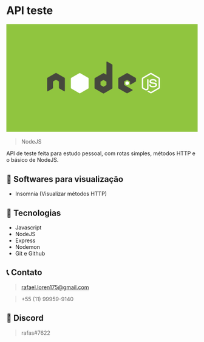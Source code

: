 # API teste
 
![preview](./github/preview.png)

> NodeJS

API de teste feita para estudo pessoal, com rotas simples, métodos HTTP e o básico de NodeJS.


## 👋 Softwares para visualização

- Insomnia (Visualizar métodos HTTP)


## 🚀 Tecnologias

- Javascript
- NodeJS
- Express
- Nodemon 
- Git e Github

## 📞 Contato

>rafael.loren175@gmail.com

>+55 (11) 99959-9140


## 👾 Discord

>rafas#7622